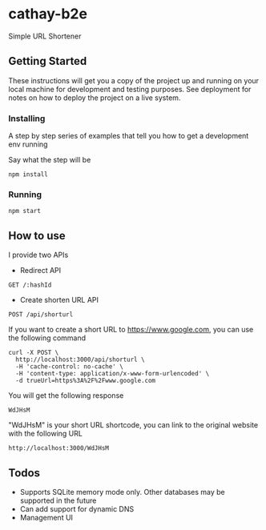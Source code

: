# cathay-b2e

Simple URL Shortener

## Getting Started

These instructions will get you a copy of the project up and running on your local machine for development and testing purposes. See deployment for notes on how to deploy the project on a live system.

### Installing

A step by step series of examples that tell you how to get a development env running

Say what the step will be

```
npm install
```

### Running
```
npm start
```

## How to use

I provide two APIs
* Redirect API
```
GET /:hashId
```
* Create shorten URL API
```
POST /api/shorturl
```

If you want to create a short URL to https://www.google.com, you can use the following command
```
curl -X POST \
  http://localhost:3000/api/shorturl \
  -H 'cache-control: no-cache' \
  -H 'content-type: application/x-www-form-urlencoded' \
  -d trueUrl=https%3A%2F%2Fwww.google.com
```

You will get the following response
```
WdJHsM
```

"WdJHsM" is your short URL shortcode, you can link to the original website with the following URL
```
http://localhost:3000/WdJHsM
```

## Todos
* Supports SQLite memory mode only. Other databases may be supported in the future
* Can add support for dynamic DNS
* Management UI
